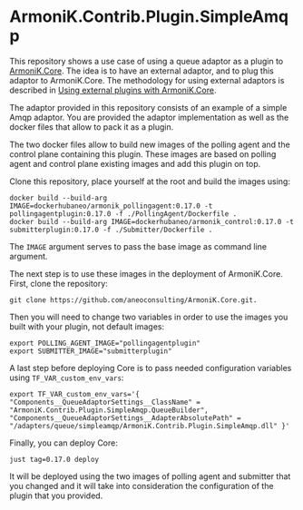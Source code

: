 # ArmoniK.Contrib.Plugin.SimpleAmqp

This repository shows a use case of using a queue adaptor as a plugin to [ArmoniK.Core](https://github.com/aneoconsulting/ArmoniK.Core). The idea is to have an external adaptor, and to plug this adaptor to ArmoniK.Core. The methodology for using external adaptors is described in [Using external plugins with ArmoniK.Core](https://github.com/aneoconsulting/ArmoniK.Core/blob/main/.docs/content/1.concepts/10.plugins.md).

The adaptor provided in this repository consists of an example of a simple Amqp adaptor. You are provided the adaptor implementation as well as the docker files that allow to pack it as a plugin.

The two docker files allow to build new images of the polling agent and the control plane containing this plugin. These images are based on polling agent and control plane existing images and add this plugin on top.

Clone this repository, place yourself at the root and build the images using:

```shell
docker build --build-arg IMAGE=dockerhubaneo/armonik_pollingagent:0.17.0 -t  pollingagentplugin:0.17.0 -f ./PollingAgent/Dockerfile .
docker build --build-arg IMAGE=dockerhubaneo/armonik_control:0.17.0 -t submitterplugin:0.17.0 -f ./Submitter/Dockerfile .
```

The `IMAGE` argument serves to pass the base image as command line argument.

The next step is to use these images in the deployment of ArmoniK.Core. First, clone the repository:

```shell
git clone https://github.com/aneoconsulting/ArmoniK.Core.git.
```

Then you will need to change two variables in order to use the images you built with your plugin, not default images:

```shell
export POLLING_AGENT_IMAGE="pollingagentplugin"
export SUBMITTER_IMAGE="submitterplugin"
```

A last step before deploying Core is to pass needed configuration variables using `TF_VAR_custom_env_vars`:

```shell
export TF_VAR_custom_env_vars='{ "Components__QueueAdaptorSettings__ClassName" = "ArmoniK.Contrib.Plugin.SimpleAmqp.QueueBuilder", "Components__QueueAdaptorSettings__AdapterAbsolutePath" = "/adapters/queue/simpleamqp/ArmoniK.Contrib.Plugin.SimpleAmqp.dll" }'
```

Finally, you can deploy Core:

```shell
just tag=0.17.0 deploy
```

It will be deployed using the two images of polling agent and submitter that you changed and it will take into consideration the configuration of the plugin that you provided.
